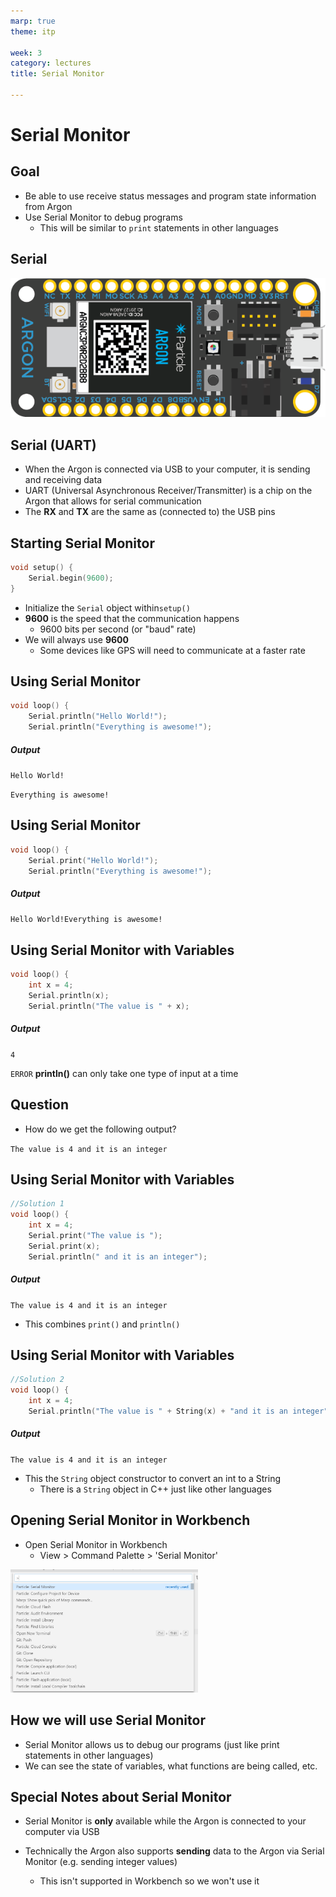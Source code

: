 ```yaml
---
marp: true
theme: itp

week: 3
category: lectures
title: Serial Monitor

---
```


<!-- headingDivider: 2 -->

# Serial Monitor

## Goal

* Be able to use receive status messages and program state information from Argon
* Use Serial Monitor to debug programs
    - This will be similar to `print` statements in other languages

## Serial

<img src="lecture_serial_monitor.assets/argon-top-sideways.png" alt="height:500px" style="width:900px" />

## Serial (UART)

* When the Argon is connected via USB to your computer, it is sending and receiving data
* UART (Universal Asynchronous Receiver/Transmitter) is a chip on the Argon that allows for serial communication
* The **RX** and **TX** are the same as (connected to) the USB pins

## Starting Serial Monitor

```c++
void setup() {
    Serial.begin(9600);
}
```

* Initialize the `Serial` object within`setup()`
* **9600** is the speed that the communication happens
  - 9600 bits per second (or "baud" rate)
* We will always use **9600** 
  - Some devices like GPS will need to communicate at a faster rate

## Using Serial Monitor

```c++
void loop() {
    Serial.println("Hello World!");
    Serial.println("Everything is awesome!");
```

##### Output

`Hello World!`

`Everything is awesome!`

## Using Serial Monitor

```c++
void loop() {
    Serial.print("Hello World!");
    Serial.println("Everything is awesome!");
```

##### Output

`Hello World!Everything is awesome!`

## Using Serial Monitor with Variables

```c++
void loop() {
    int x = 4;
    Serial.println(x);
    Serial.println("The value is " + x);
```

##### Output

`4`

`ERROR`  **println()** can only take one type of input at a time

## Question

- How do we get the following output?

`The value is 4 and it is an integer`

## Using Serial Monitor with Variables

```c++
//Solution 1
void loop() {
    int x = 4;
    Serial.print("The value is ");
    Serial.print(x);
    Serial.println(" and it is an integer");
```

##### Output

`The value is 4 and it is an integer`

* This combines `print()` and `println()`

## Using Serial Monitor with Variables

```c++
//Solution 2
void loop() {
    int x = 4;
    Serial.println("The value is " + String(x) + "and it is an integer");
```

##### Output

`The value is 4 and it is an integer`

* This the `String` object constructor to convert an int to a String
    - There is a `String` object in C++ just like other languages

## Opening Serial Monitor in Workbench

- Open Serial Monitor in Workbench
  - View > Command Palette > 'Serial Monitor'

<img src="lecture_serial_monitor.assets/1565664078373.png" alt="width:300px" style="width:300px" />

## How we will use Serial Monitor

* Serial Monitor allows us to debug our programs (just like print statements in other languages)
* We can see the state of variables, what functions are being called, etc.

## Special Notes about Serial Monitor

* Serial Monitor is **only** available while the Argon is connected to your computer via USB

* Technically the Argon also supports **sending** data to the Argon via Serial Monitor (e.g. sending integer values)
  - This isn't supported in Workbench so we won't use it
  <!-- - For more information, see https://docs.particle.io/reference/device-os/firmware/argon/#read- -->